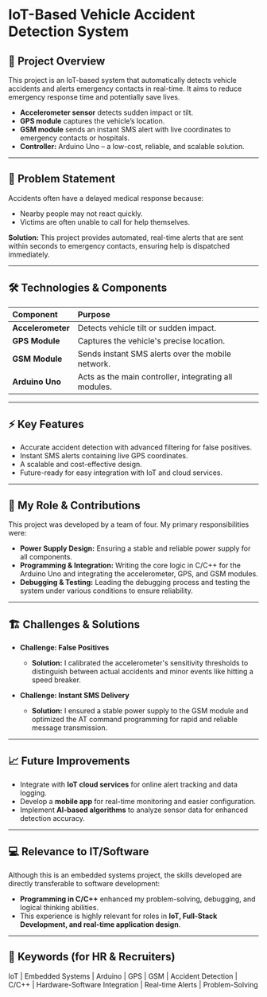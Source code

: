 # IoT-Based Vehicle Accident Detection System

## 📌 Project Overview

This project is an IoT-based system that automatically detects vehicle accidents and alerts emergency contacts in real-time. It aims to reduce emergency response time and potentially save lives.

- **Accelerometer sensor** detects sudden impact or tilt.
- **GPS module** captures the vehicle’s location.
- **GSM module** sends an instant SMS alert with live coordinates to emergency contacts or hospitals.
- **Controller:** Arduino Uno – a low-cost, reliable, and scalable solution.

---

## 🚀 Problem Statement

Accidents often have a delayed medical response because:
- Nearby people may not react quickly.
- Victims are often unable to call for help themselves.

**Solution:** This project provides automated, real-time alerts that are sent within seconds to emergency contacts, ensuring help is dispatched immediately.

---

## 🛠️ Technologies & Components

| Component             | Purpose                                           |
| :-------------------- | :------------------------------------------------ |
| **Accelerometer** | Detects vehicle tilt or sudden impact.            |
| **GPS Module** | Captures the vehicle's precise location.          |
| **GSM Module** | Sends instant SMS alerts over the mobile network. |
| **Arduino Uno** | Acts as the main controller, integrating all modules. |

---

## ⚡ Key Features

- Accurate accident detection with advanced filtering for false positives.
- Instant SMS alerts containing live GPS coordinates.
- A scalable and cost-effective design.
- Future-ready for easy integration with IoT and cloud services.

---

## 👥 My Role & Contributions

This project was developed by a team of four. My primary responsibilities were:

- **Power Supply Design:** Ensuring a stable and reliable power supply for all components.
- **Programming & Integration:** Writing the core logic in C/C++ for the Arduino Uno and integrating the accelerometer, GPS, and GSM modules.
- **Debugging & Testing:** Leading the debugging process and testing the system under various conditions to ensure reliability.

---

## 🏗️ Challenges & Solutions

- **Challenge: False Positives**
  - **Solution:** I calibrated the accelerometer's sensitivity thresholds to distinguish between actual accidents and minor events like hitting a speed breaker.

- **Challenge: Instant SMS Delivery**
  - **Solution:** I ensured a stable power supply to the GSM module and optimized the AT command programming for rapid and reliable message transmission.

---

## 📈 Future Improvements

- Integrate with **IoT cloud services** for online alert tracking and data logging.
- Develop a **mobile app** for real-time monitoring and easier configuration.
- Implement **AI-based algorithms** to analyze sensor data for enhanced detection accuracy.

---

## 💻 Relevance to IT/Software

Although this is an embedded systems project, the skills developed are directly transferable to software development:

- **Programming in C/C++** enhanced my problem-solving, debugging, and logical thinking abilities.
- This experience is highly relevant for roles in **IoT, Full-Stack Development, and real-time application design**.

---

## 🌟 Keywords (for HR & Recruiters)

IoT | Embedded Systems | Arduino | GPS | GSM | Accident Detection | C/C++ | Hardware-Software Integration | Real-time Alerts | Problem-Solving
